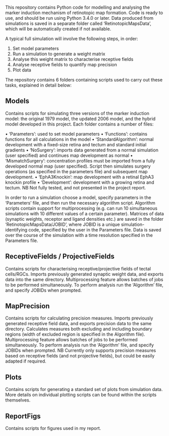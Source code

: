 This repository contains Python code for modelling and analysing the marker induction mechanism of retinotopic map formation. Code is ready to use, and should be run using Python 3.4.0 or later. Data produced from simulations is saved in a separate folder called ‘RetinotopicMapsData’, which will be automatically created if not available.

A typical full simulation will involve the following steps, in order:
1)	Set model parameters
2)	Run a simulation to generate a weight matrix
3)	Analyse this weight matrix to characterise receptive fields
4)	Analyse receptive fields to quantify map precision
5)	Plot data

The repository contains 6 folders containing scripts used to carry out these tasks, explained in detail below:


## Models

Contains scripts for simulating three versions of the marker induction model: the original 1979 model, the updated 2006 model, and the hybrid model developed in this project. Each folder contains a number of files:

•	‘Parameters’: used to set model parameters
•	‘Functions’: contains functions for all calculations in the model
•	‘StandardAlgorithm’: normal development with a fixed-size retina and tectum and standard initial gradients
•	‘NoSurgery’: imports data generated from a normal simulation (user specified) and continues map development as normal
•	‘MismatchSurgery’: concentration profiles must be imported from a fully developed normal map (user specified). Script then simulates surgery operations (as specified in the parameters file) and subsequent map development.
•	‘EphA3Knockin’: map development with a retinal EphA3 knockin profile
•	‘Development’: development with a growing retina and tectum. NB Not fully tested, and not presented in the project report.

In order to run a simulation choose a model, specify parameters in the ‘Parameters’ file, and then run the necessary algorithm script. Algorithm scripts contain support for multiprocessing (e.g. can run 10 simultaneous simulations with 10 different values of a certain parameter). Matrices of data (synaptic weights, receptor and ligand densities etc.) are saved in the folder ‘RetinotopicMapsData/JOBID’, where JOBID is a unique simulation-identifying code, specified by the user in the Parameters file. Data is saved over the course of the simulation with a time resolution specified in the Parameters file.


## ReceptiveFields / ProjectiveFields

Contains scripts for characterising receptive/projective fields of tectal cells/RGCs. Imports previously generated synaptic weight data, and exports data into the same directory. Multiprocessing feature allows batches of jobs to be performed simultaneously. To perform analysis run the ‘Algorithm’ file, and specify JOBIDs when prompted.


## MapPrecision

Contains scripts for calculating precision measures. Imports previously generated receptive field data, and exports precision data to the same directory. Calculates measures both excluding and including boundary regions (width of excluded region is specified in the Algorithm file). Multiprocessing feature allows batches of jobs to be performed simultaneously. To perform analysis run the ‘Algorithm’ file, and specify JOBIDs when prompted. NB Currently only supports precision measures based on receptive fields (and not projective fields), but could be easily adapted if required. 


## Plots

Contains scripts for generating a standard set of plots from simulation data. More details on individual plotting scripts can be found within the scripts themselves.


## ReportFigs

Contains scripts for figures used in my report.
